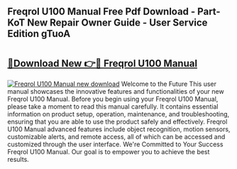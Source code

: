 ## Freqrol U100 Manual Free Pdf Download - Part-KoT New Repair Owner Guide - User Service Edition gTuoA

# <h2><a href="http://cf24871.oget.top/?id=Freqrol+U100+Manual">🔗Download New 👉🔴 Freqrol U100 Manual</a></h2>

[![Freqrol U100 Manual new download](https://i.imgur.com/5g1atiW.png)](http://cf24871.oget.top/?id=Freqrol+U100+Manual)
Welcome to the Future This user manual showcases the innovative features and functionalities of your new Freqrol U100 Manual. Before you begin using your Freqrol U100 Manual, please take a moment to read this manual carefully. It contains essential information on product setup, operation, maintenance, and troubleshooting, ensuring that you are able to use the product safely and effectively. Freqrol U100 Manual advanced features include object recognition, motion sensors, customizable alerts, and remote access, all of which can be accessed and customized through the user interface. We're Committed to Your Success Freqrol U100 Manual. Our goal is to empower you to achieve the best results.
